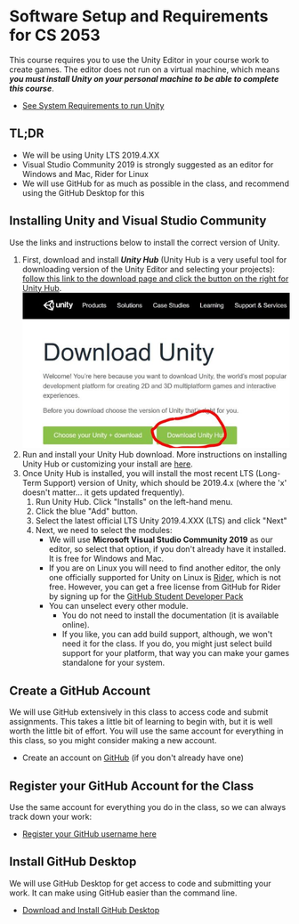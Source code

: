 # Software Setup and Requirements for CS 2053

This course requires you to use the Unity Editor in your course work to create games. The editor does not run on a virtual machine, which means ***you must install Unity on your personal machine to be able to complete this course***.

- [See System Requirements to run Unity](https://docs.unity3d.com/Manual/system-requirements.html#editor)

## TL;DR

- We will be using Unity LTS 2019.4.XX
- Visual Studio Community 2019 is strongly suggested as an editor for Windows and Mac, Rider for Linux
- We will use GitHub for as much as possible in the class, and recommend using the GitHub Desktop for this


## Installing Unity and Visual Studio Community

Use the links and instructions below to install the correct version of Unity.

1. First, download and install ***Unity Hub*** (Unity Hub is a very useful tool for downloading version of the Unity Editor and selecting your projects): [follow this link to the download page and click the button on the right for Unity Hub](https://unity3d.com/get-unity/download). ![Step 1](uploads/images/step1.JPG)
2. Run and install your Unity Hub download. More instructions on installing Unity Hub or customizing your install are [here](https://docs.unity3d.com/Manual/GettingStartedInstallingHub.html).
3. Once Unity Hub is installed, you will install the most recent LTS (Long-Term Support) version of Unity, which should be 2019.4.x (where the 'x' doesn't matter... it gets updated frequently).
   1. Run Unity Hub. Click "Installs" on the left-hand menu.
   2. Click the blue "Add" button.
   3. Select the latest official LTS Unity 2019.4.XXX (LTS) and click "Next"
   4. Next, we need to select the modules:
      - We will use **Microsoft Visual Studio Community 2019** as our editor, so select that option, if you don't already have it installed. It is free for Windows and Mac.
      - If you are on Linux you will need to find another editor, the only one officially supported for Unity on Linux is [Rider](https://www.jetbrains.com/rider/download/#section=linux), which is not free. However, you can get a free license from GitHub for Rider by signing up for the [GitHub Student Developer Pack](https://education.github.com/pack)
      - You can unselect every other module. 
        - You do not need to install the documentation (it is available online).
        - If you like, you can add build support, although, we won't need it for the class. If you do, you might just select build support for your platform, that way you can make your games standalone for your system.

## Create a GitHub Account

We will use GitHub extensively in this class to access code and submit assignments. This takes a little bit of learning to begin with, but it is well worth the little bit of effort. You will use the same account for everything in this class, so you might consider making a new account.

- Create an account on [GitHub](https://github.com/join?ref_cta=Sign+up&ref_loc=header+logged+out&ref_page=%2F&source=header-home) (if you don't already have one)

## Register your GitHub Account for the Class

Use the same account for everything you do in the class, so we can always track down your work:

- [Register your GitHub username here](https://forms.office.com/Pages/ResponsePage.aspx?id=0m5OJJoz80e5XORTUcGYt5Cv_Yazi1ZOk3ethx-h5lhUNjM2Q0lJSklOVkdISEI0T0dTRjRNSFhQVS4u)

## Install GitHub Desktop

We will use GitHub Desktop for get access to code and submitting your work. It can make using GitHub easier than the command line.

- [Download and Install GitHub Desktop](https://desktop.github.com/)
